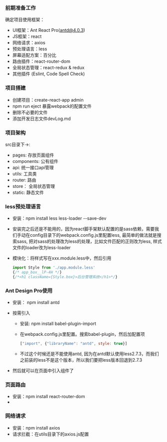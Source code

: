### 前期准备工作

确定项目使用框架：

- UI框架：Ant React Pro(antd@4.0.3)
- JS框架：react
- 网络请求：axios
- 预处理语言：less
- 屏幕适配方案：百分比
- 路由插件：react-router-dom
- 全局状态管理：react-redux & redux
- 其他插件 (Eslint, Code Spell Check)

### 项目搭建

- 创建项目：create-react-app admin
- npm run eject 暴露webpack的配置文件
- 删除不必要的文件
- 添加开发日志文件devLog.md

### 项目架构

src目录下->: 

- pages: 存放页面组件
- components: 公有组件
- api: 统一接口api管理
- utils: 工具类
- router: 路由
- store： 全局状态管理
- static: 静态文件

### less预处理语言

- 安装：npm install less less-loader --save-dev

- 安装完之后还是不能用的，因为react脚手架默认配置的是sass依赖，需要我们手动在config目录下的webpack.config.js里配置less, 最简单的做法就是搜索sass, 把对sass的处理改为less的处理，比如文件匹配的正则改为less, 样式文件的loader改为less-loader

- 模块化：将样式写在xxx.module.less中，然后引用

  ```javascript
  import Style from './app.module.less'
  {/* app_box__lP-4H */}
  {/*<h1 className={Style.box}>后台管理系统</h1>*/}
  ```

### Ant Design Pro使用

- 安装： npm install antd

- 按需引入

  - 安装: npm install babel-plugin-import

  - 在webpack.config.js里配置。搜索babel-plugin，然后加配置项

    ```javascript
    ["import", {"libraryName": "antd", style: true}]
    ```

  - 不过这个时候还是不能使用antd, 因为在antd默认使用less2.7.3，而我们之前装的less不是这个版本，所以我们要把less版本回退到2.7.3

- 然后就可以在页面中引入组件了

### 页面路由

- 安装：npm install react-router-dom
- 

### 网络请求

- 安装：npm install axios
- 请求拦截：在utils目录下的axios.js配置